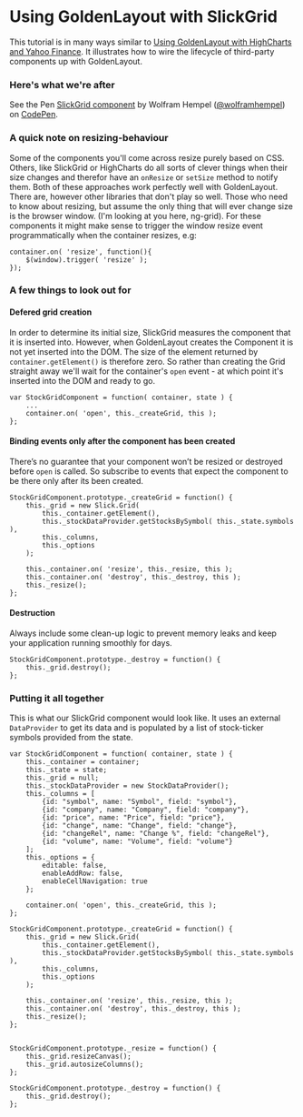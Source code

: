 Using GoldenLayout with SlickGrid
=======================================
This tutorial is in many ways similar to [Using GoldenLayout with HighCharts and Yahoo Finance](highcharts.html). It illustrates how to wire the lifecycle of third-party components up with GoldenLayout.

### Here's what we're after
<p data-height="268" data-theme-id="7376" data-slug-hash="8a90e7c51e2b8ba6c964e840793d22de" data-default-tab="result" data-user="wolframhempel" class='codepen'>See the Pen <a href='http://codepen.io/wolframhempel/pen/8a90e7c51e2b8ba6c964e840793d22de/'>SlickGrid component</a> by Wolfram Hempel (<a href='http://codepen.io/wolframhempel'>@wolframhempel</a>) on <a href='http://codepen.io'>CodePen</a>.</p>
<script async src="//codepen.io/assets/embed/ei.js"></script>

### A quick note on resizing-behaviour
Some of the components you'll come across resize purely based on CSS. 
Others, like SlickGrid or HighCharts do all sorts of clever things when their size changes and therefor have an `onResize` or `setSize` method to notify them. Both of these approaches work perfectly well with GoldenLayout.
There are, however other libraries that don't play so well. Those who need to know about resizing, but assume the only thing that will ever change size is the browser window. (I'm looking at you here, ng-grid). For these components it might make sense to trigger the window resize event programmatically when the container resizes, e.g:

	container.on( 'resize', function(){
		$(window).trigger( 'resize' );
	});

### A few things to look out for

#### Defered grid creation
In order to determine its initial size, SlickGrid measures the component that it is inserted into. However, when GoldenLayout creates the Component it is not yet inserted into the DOM. 
The size of the element returned by `container.getElement()` is therefore zero. So rather than creating the Grid straight away we'll wait for the container's `open` event - at which point it's inserted into the DOM and ready to go.
	
	var StockGridComponent = function( container, state ) {
		...
		container.on( 'open', this._createGrid, this );
	};

#### Binding events only after the component has been created
There’s no guarantee that your component won’t be resized or destroyed before `open` is called. So subscribe to events that expect the component to be there only after its been created.

	StockGridComponent.prototype._createGrid = function() {
		this._grid = new Slick.Grid( 
			this._container.getElement(),
			this._stockDataProvider.getStocksBySymbol( this._state.symbols ), 
			this._columns,
			this._options
		);

		this._container.on( 'resize', this._resize, this );
		this._container.on( 'destroy', this._destroy, this );
		this._resize();
	};

#### Destruction
Always include some clean-up logic to prevent memory leaks and keep your application running smoothly for days.
	
	StockGridComponent.prototype._destroy = function() {
		this._grid.destroy();
	};

### Putting it all together
This is what our SlickGrid component would look like. It uses an external `DataProvider` to get its data and is populated by a list of stock-ticker symbols provided from the state.

	var StockGridComponent = function( container, state ) {
		this._container = container;
		this._state = state;
		this._grid = null;
		this._stockDataProvider = new StockDataProvider();
		this._columns = [
			{id: "symbol", name: "Symbol", field: "symbol"},
			{id: "company", name: "Company", field: "company"},
			{id: "price", name: "Price", field: "price"},
			{id: "change", name: "Change", field: "change"},
			{id: "changeRel", name: "Change %", field: "changeRel"},
			{id: "volume", name: "Volume", field: "volume"}
		];
		this._options = {
			editable: false,
			enableAddRow: false,
			enableCellNavigation: true
		};

		container.on( 'open', this._createGrid, this );
	};

	StockGridComponent.prototype._createGrid = function() {
		this._grid = new Slick.Grid( 
			this._container.getElement(),
			this._stockDataProvider.getStocksBySymbol( this._state.symbols ), 
			this._columns,
			this._options
		);

		this._container.on( 'resize', this._resize, this );
		this._container.on( 'destroy', this._destroy, this );
		this._resize();
	};


	StockGridComponent.prototype._resize = function() {
		this._grid.resizeCanvas();
		this._grid.autosizeColumns();
	};

	StockGridComponent.prototype._destroy = function() {
		this._grid.destroy();
	};

